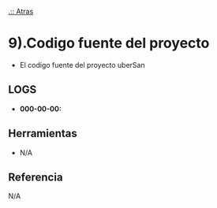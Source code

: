 [.:: Atras](https://github.com/wizanchez/team_losdos)
# 9).Codigo fuente del proyecto 

- El codigo fuente del proyecto uberSan

## LOGS

- **000-00-00:** 

## Herramientas

- N/A

## Referencia
N/A
